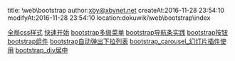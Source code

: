 title: \web\bootstrap 
author:xby@xbynet.net
createAt:2016-11-28 23:54:10
modifyAt:2016-11-28 23:54:10
location:dokuwiki\web\bootstrap\index

[全局css样式](/pages/dokuwiki/web/bootstrap/全局css样式)
[快速开始](/pages/dokuwiki/web/bootstrap/快速开始)
[bootstrap多级菜单](/pages/dokuwiki/web/bootstrap/bootstrap多级菜单)
[bootstrap导航条实践](/pages/dokuwiki/web/bootstrap/bootstrap导航条实践)
[bootstrap按钮](/pages/dokuwiki/web/bootstrap/bootstrap按钮)
[bootstrap组件](/pages/dokuwiki/web/bootstrap/bootstrap组件)
[bootstrap自动弹出下拉列表](/pages/dokuwiki/web/bootstrap/bootstrap自动弹出下拉列表)
[bootstrap_carousel_幻灯片插件使用](/pages/dokuwiki/web/bootstrap/bootstrap_carousel_幻灯片插件使用)
[bootstrap_div居中](/pages/dokuwiki/web/bootstrap/bootstrap_div居中)

